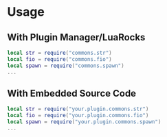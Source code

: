 <!-- markdownlint-disable MD001 MD013 MD034 MD033 MD051 MD041 -->

# Usage

## With Plugin Manager/LuaRocks

```lua
local str = require("commons.str")
local fio = require("commons.fio")
local spawn = require("commons.spawn")
...
```

## With Embedded Source Code

```lua
local str = require("your.plugin.commons.str")
local fio = require("your.plugin.commons.fio")
local spawn = require("your.plugin.commons.spawn")
...
```

